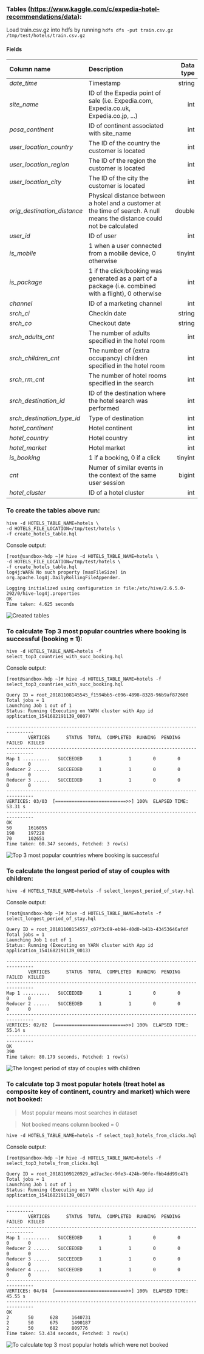 ### Tables (https://www.kaggle.com/c/expedia-hotel-recommendations/data):

Load train.csv.gz into hdfs by running ```hdfs dfs -put train.csv.gz /tmp/test/hotels/train.csv.gz```

#### Fields

|Column name |	Description |	Data type |
|:-----------|:-------------|----------:|
*date_time*|Timestamp|string
*site_name*|ID of the Expedia point of sale (i.e. Expedia.com, Expedia.co.uk, Expedia.co.jp, ...)|int
*posa_continent*|ID of continent associated with site_name|int
*user_location_country*|The ID of the country the customer is located|int
*user_location_region*|The ID of the region the customer is located|int
*user_location_city*|The ID of the city the customer is located|int
*orig_destination_distance*|Physical distance between a hotel and a customer at the time of search. A null means the distance could not be calculated|double
*user_id*|ID of user|int
*is_mobile*|1 when a user connected from a mobile device, 0 otherwise|tinyint
*is_package*|1 if the click/booking was generated as a part of a package (i.e. combined with a flight), 0 otherwise|int
*channel*|ID of a marketing channel|int
*srch_ci*|Checkin date|string
*srch_co*|Checkout date|string
*srch_adults_cnt*|The number of adults specified in the hotel room|int
*srch_children_cnt*|The number of (extra occupancy) children specified in the hotel room|int
*srch_rm_cnt*|The number of hotel rooms specified in the search|int
*srch_destination_id*|ID of the destination where the hotel search was performed|int
*srch_destination_type_id*|Type of destination|int
*hotel_continent*|Hotel continent|int
*hotel_country*|Hotel country|int
*hotel_market*|Hotel market|int
*is_booking*|1 if a booking, 0 if a click|tinyint
*cnt*|Numer of similar events in the context of the same user session|bigint
*hotel_cluster*|ID of a hotel cluster|int

### To create the tables above run:

```shell
hive -d HOTELS_TABLE_NAME=hotels \
-d HOTELS_FILE_LOCATION=/tmp/test/hotels \
-f create_hotels_table.hql
```

Console output:

```shell
[root@sandbox-hdp ~]# hive -d HOTELS_TABLE_NAME=hotels \
-d HOTELS_FILE_LOCATION=/tmp/test/hotels \
-f create_hotels_table.hql                                                                                                                                                         
log4j:WARN No such property [maxFileSize] in org.apache.log4j.DailyRollingFileAppender.                                                                                                                       
                                                                                                                                                                                                              
Logging initialized using configuration in file:/etc/hive/2.6.5.0-292/0/hive-log4j.properties                                                                                                                 
OK                                                                                                                                                                                                            
Time taken: 4.625 seconds                                                                                                                                                                                     
```

![Created tables](./img/created_tables.png "Created tables")

### To calculate Top 3 most popular countries where booking is successful (booking = 1):

```hive -d HOTELS_TABLE_NAME=hotels -f select_top3_countries_with_succ_booking.hql```

Console output:

```shell                                                                                                                                                                                  
[root@sandbox-hdp ~]# hive -d HOTELS_TABLE_NAME=hotels -f select_top3_countries_with_succ_booking.hql                                                                                                                                                                        
                                                                                                               
Query ID = root_20181108145545_f1594bb5-c096-4898-8328-96b9af872600                                                                                                                                           
Total jobs = 1                                                                                                                                                                                                
Launching Job 1 out of 1                                                                                                                                                                                      
Status: Running (Executing on YARN cluster with App id application_1541682191139_0007)                                                                                                                        
                                                                                                                                                                                                              
--------------------------------------------------------------------------------
        VERTICES      STATUS  TOTAL  COMPLETED  RUNNING  PENDING  FAILED  KILLED
--------------------------------------------------------------------------------
Map 1 ..........   SUCCEEDED      1          1        0        0       0       0
Reducer 2 ......   SUCCEEDED      1          1        0        0       0       0                                                                                                                              
Reducer 3 ......   SUCCEEDED      1          1        0        0       0       0                                                                                                                              
--------------------------------------------------------------------------------
VERTICES: 03/03  [==========================>>] 100%  ELAPSED TIME: 53.31 s    
--------------------------------------------------------------------------------
OK                                                                                                                                                                                                            
50      1616055                                                                                                                                                                                               
198     197228                                                                                                                                                                                                
70      102651                                                                                                                                                                                                
Time taken: 60.347 seconds, Fetched: 3 row(s)                                                                                                                                                                 
```

![Top 3 most popular countries where booking is successful](./img/top3_countries_with_succ_booking.png "Top 3 most popular countries where booking is successful")

### To calculate the longest period of stay of couples with children:

```hive -d HOTELS_TABLE_NAME=hotels -f select_longest_period_of_stay.hql```

Console output:

```shell
[root@sandbox-hdp ~]# hive -d HOTELS_TABLE_NAME=hotels -f select_longest_period_of_stay.hql                                                                                                                                                                                                                                                                                            
                                                                                                                                 
Query ID = root_20181108154557_c07f3c69-eb94-40d0-b41b-43453646afdf                                                                                                                                           
Total jobs = 1                                                                                                                                                                                                
Launching Job 1 out of 1                                                                                                                                                                                      
Status: Running (Executing on YARN cluster with App id application_1541682191139_0013)                                                                                                                        
                                                                                                                                                                                                              
--------------------------------------------------------------------------------
        VERTICES      STATUS  TOTAL  COMPLETED  RUNNING  PENDING  FAILED  KILLED
--------------------------------------------------------------------------------
Map 1 ..........   SUCCEEDED      1          1        0        0       0       0
Reducer 2 ......   SUCCEEDED      1          1        0        0       0       0                                                                                                                              
--------------------------------------------------------------------------------
VERTICES: 02/02  [==========================>>] 100%  ELAPSED TIME: 55.14 s    
--------------------------------------------------------------------------------
OK                                                                                                                                                                                                            
390                                                                                                                                                                                                           
Time taken: 80.179 seconds, Fetched: 1 row(s)                                                                                                                                                                                                                                                                                                                                
```

![The longest period of stay of couples with children](./img/longest_period_of_stay.png "The longest period of stay of couples with children")

### To calculate top 3 most popular hotels (treat hotel as composite key of continent, country and market) which were not booked:

> Most popular means most searches in dataset

> Not booked means column booked = 0

```hive -d HOTELS_TABLE_NAME=hotels -f select_top3_hotels_from_clicks.hql```

Console output:

```shell
[root@sandbox-hdp ~]# hive -d HOTELS_TABLE_NAME=hotels -f select_top3_hotels_from_clicks.hql                                                                                                                                                                       
                                                                                                               
Query ID = root_20181109120929_ad7ac3ec-9fe3-424b-90fe-fbb4dd99c47b                                                                                                                                           
Total jobs = 1                                                                                                                                                                                                
Launching Job 1 out of 1                                                                                                                                                                                      
Status: Running (Executing on YARN cluster with App id application_1541682191139_0017)                                                                                                                        
                                                                                                                                                                                                              
--------------------------------------------------------------------------------
        VERTICES      STATUS  TOTAL  COMPLETED  RUNNING  PENDING  FAILED  KILLED
--------------------------------------------------------------------------------
Map 1 ..........   SUCCEEDED      1          1        0        0       0       0
Reducer 2 ......   SUCCEEDED      1          1        0        0       0       0                                                                                                                              
Reducer 3 ......   SUCCEEDED      1          1        0        0       0       0                                                                                                                              
Reducer 4 ......   SUCCEEDED      1          1        0        0       0       0                                                                                                                              
--------------------------------------------------------------------------------
VERTICES: 04/04  [==========================>>] 100%  ELAPSED TIME: 45.55 s   
--------------------------------------------------------------------------------
OK                                                                                                                                                                                                            
2       50      628     1640731                                                                                                                                                                               
2       50      675     1490187                                                                                                                                                                               
2       50      682     809776                                                                                                                                                                                
Time taken: 53.434 seconds, Fetched: 3 row(s)                                                                                                                                                                
```

![To calculate top 3 most popular hotels which were not booked](./img/top3_hotels_from_clicks.png "To calculate top 3 most popular hotels which were not booked")
